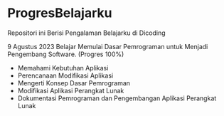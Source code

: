 # ProgresBelajarku
Repositori ini Berisi Pengalaman Belajarku di Dicoding

9 Agustus 2023 
Belajar Memulai Dasar Pemrograman untuk Menjadi Pengembang Software. (Progres 100%)

* Memahami Kebutuhan Aplikasi
* Perencanaan Modifikasi Aplikasi
* Mengerti Konsep Dasar Pemrograman
* Modifikasi Aplikasi Perangkat Lunak
* Dokumentasi Pemrograman dan Pengembangan Aplikasi Perangkat Lunak
